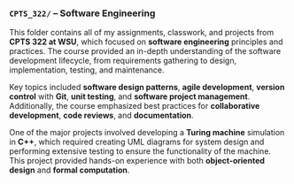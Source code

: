 ### `CPTS_322/` – Software Engineering

This folder contains all of my assignments, classwork, and projects from **CPTS 322 at WSU**, which focused on **software engineering** principles and practices. The course provided an in-depth understanding of the software development lifecycle, from requirements gathering to design, implementation, testing, and maintenance.

Key topics included **software design patterns**, **agile development**, **version control** with **Git**, **unit testing**, and **software project management**. Additionally, the course emphasized best practices for **collaborative development**, **code reviews**, and **documentation**.

One of the major projects involved developing a **Turing machine** simulation in **C++**, which required creating UML diagrams for system design and performing extensive testing to ensure the functionality of the machine. This project provided hands-on experience with both **object-oriented design** and **formal computation**.
